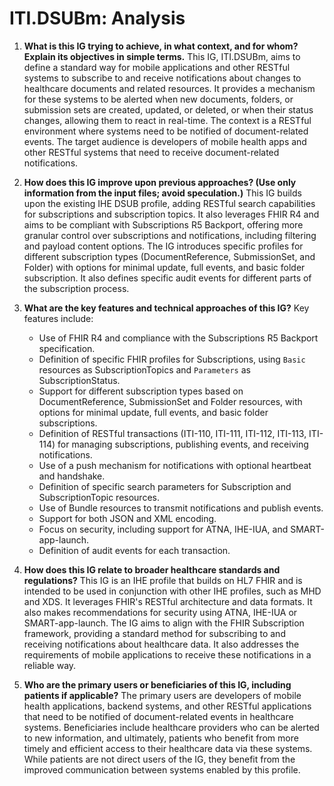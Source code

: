 # ITI.DSUBm: Analysis

1. **What is this IG trying to achieve, in what context, and for whom? Explain its objectives in simple terms.**
   This IG, ITI.DSUBm, aims to define a standard way for mobile applications and other RESTful systems to subscribe to and receive notifications about changes to healthcare documents and related resources. It provides a mechanism for these systems to be alerted when new documents, folders, or submission sets are created, updated, or deleted, or when their status changes, allowing them to react in real-time. The context is a RESTful environment where systems need to be notified of document-related events. The target audience is developers of mobile health apps and other RESTful systems that need to receive document-related notifications.

2. **How does this IG improve upon previous approaches? (Use only information from the input files; avoid speculation.)**
    This IG builds upon the existing IHE DSUB profile, adding RESTful search capabilities for subscriptions and subscription topics. It also leverages FHIR R4 and aims to be compliant with Subscriptions R5 Backport, offering more granular control over subscriptions and notifications, including filtering and payload content options. The IG introduces specific profiles for different subscription types (DocumentReference, SubmissionSet, and Folder) with options for minimal update, full events, and basic folder subscription. It also defines specific audit events for different parts of the subscription process.

3. **What are the key features and technical approaches of this IG?**
    Key features include:
    - Use of FHIR R4 and compliance with the Subscriptions R5 Backport specification.
    - Definition of specific FHIR profiles for Subscriptions, using `Basic` resources as SubscriptionTopics and `Parameters` as SubscriptionStatus.
    - Support for different subscription types based on DocumentReference, SubmissionSet and Folder resources, with options for minimal update, full events, and basic folder subscriptions.
    - Definition of RESTful transactions (ITI-110, ITI-111, ITI-112, ITI-113, ITI-114) for managing subscriptions, publishing events, and receiving notifications.
    - Use of a push mechanism for notifications with optional heartbeat and handshake.
    - Definition of specific search parameters for Subscription and SubscriptionTopic resources.
    - Use of Bundle resources to transmit notifications and publish events.
    - Support for both JSON and XML encoding.
    - Focus on security, including support for ATNA, IHE-IUA, and SMART-app-launch.
    - Definition of audit events for each transaction.

4. **How does this IG relate to broader healthcare standards and regulations?**
   This IG is an IHE profile that builds on HL7 FHIR and is intended to be used in conjunction with other IHE profiles, such as MHD and XDS. It leverages FHIR's RESTful architecture and data formats. It also makes recommendations for security using ATNA, IHE-IUA or SMART-app-launch. The IG aims to align with the FHIR Subscription framework, providing a standard method for subscribing to and receiving notifications about healthcare data. It also addresses the requirements of mobile applications to receive these notifications in a reliable way.

5. **Who are the primary users or beneficiaries of this IG, including patients if applicable?**
   The primary users are developers of mobile health applications, backend systems, and other RESTful applications that need to be notified of document-related events in healthcare systems. Beneficiaries include healthcare providers who can be alerted to new information, and ultimately, patients who benefit from more timely and efficient access to their healthcare data via these systems. While patients are not direct users of the IG, they benefit from the improved communication between systems enabled by this profile.
